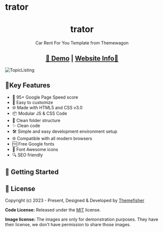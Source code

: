 # trator

<h1 align="center">trator</h1>

<p align="center">Car Rent For You Template from Themewagon</p>

<h2 align="center">
<a target="_blank" href="https://themewagon.github.io/trator/" rel="nofollow">👀 Demo</a> | <a  target="_blank" href="https://themewagon.com/themes/trator/">Website Info🚀</a>
</h2>

![TopicListing](https://themewagon.com/wp-content/uploads/2023/06/trator.png)

## 📌Key Features

- 🔢 95+ Google Page Speed score
- 🎨 Easy to customize
- 🌐 Made with HTML5 and CSS v3.0
- 📦 Modular JS & CSS Code
- 📂 Clean folder structure
- ✨ Clean code
- 🛠️ Simple and easy development environment setup
- 🌐 Compatible with all modern browsers
- 🆓 Free Google fonts
- 🔆 Font Awesome icons
- 🔍 SEO friendly


## 🚀 Getting Started

<!-- licence -->

## 📝 License

Copyright (c) 2023 - Present, Designed & Developed by [Themefisher](https://themefisher.com/)

**Code License:** Released under the [MIT](https://github.com./themefisher/pinwheel-tailwind/blob/main/LICENSE) license.

**Image license:** The images are only for demonstration purposes. They have their license, we don't have permission to share those images.
